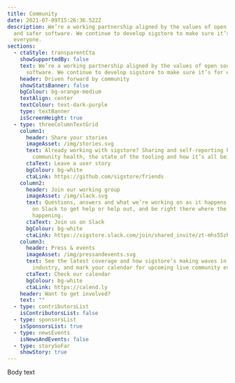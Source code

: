 ```yaml
---
title: Community
date: 2021-07-09T15:26:36.522Z
description: We’re a working partnership aligned by the values of open source
  and safer software. We continue to develop sigstore to make sure it’s for
  everyone.
sections:
  - ctaStyle: transparentCta
    showSupportedBy: false
    text: We’re a working partnership aligned by the values of open source and safer
      software. We continue to develop sigstore to make sure it’s for everyone.
    header: Driven forward by community
    showStatsBanner: false
    bgColour: bg-orange-medium
    textAlign: center
    textColour: text-dark-purple
    type: textBanner
    isScreenHeight: true
  - type: threeColumnTextGrid
    column1:
      header: Share your stories
      imageAsset: /img/stories.svg
      text: Already working with sigstore? Sharing and self-reporting helps us track
        community health, the state of the tooling and how it’s all being used.
      ctaText: Leave a user story
      bgColour: bg-white
      ctaLink: https://github.com/sigstore/friends
    column2:
      header: Join our working group
      imageAsset: /img/slack.svg
      text: Questions, answers and what we’re working on as it happens. Come join us
        on Slack to get help or help out, and be right there where the action’s
        happening.
      ctaText: Join us on Slack
      bgColour: bg-white
      ctaLink: https://sigstore.slack.com/join/shared_invite/zt-mhs55zh0-XmY3bcfWn4XEyMqUUutbUQ#/shared-invite/email
    column3:
      header: Press & events
      imageAsset: /img/pressandevents.svg
      text: See the latest coverage and how sigstore’s making waves in the wider
        industry, and mark your calendar for upcoming live community events.
      ctaText: Check our calendar
      bgColour: bg-white
      ctaLink: https://calend.ly
    header: Want to get involved?
    text: ""
  - type: contributorsList
    isContributorsList: false
  - type: sponsorsList
    isSponsorsList: true
  - type: newsEvents
    isNewsAndEvents: false
  - type: storySoFar
    showStory: true
---
```


Body text
